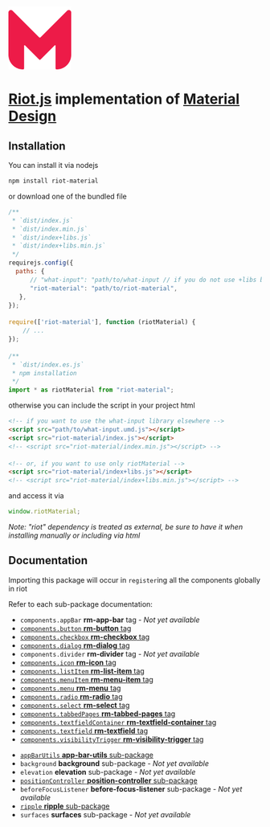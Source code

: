 <img src="https://raw.githubusercontent.com/riot-material/riot-material/master/logo.svg" width="125">

# [Riot.js](https://riot.js.org/) implementation of [Material Design](https://material.io/)
## Installation
You can install it via nodejs
```sh
npm install riot-material
```
or download one of the bundled file
```js
/**
 * `dist/index.js`
 * `dist/index.min.js`
 * `dist/index+libs.js`
 * `dist/index+libs.min.js`
 */
requirejs.config({
  paths: {
      // "what-input": "path/to/what-input // if you do not use +libs bundle
      "riot-material": "path/to/riot-material",
   },
});

require(['riot-material'], function (riotMaterial) {
    // ...
});

/**
 * `dist/index.es.js`
 * npm installation
 */
import * as riotMaterial from "riot-material";
```
otherwise you can include the script in your project html
```html
<!-- if you want to use the what-input library elsewhere -->
<script src="path/to/what-input.umd.js"></script>
<script src="riot-material/index.js"></script>
<!-- <script src="riot-material/index.min.js"></script> -->

<!-- or, if you want to use only riotMaterial -->
<script src="riot-material/index+libs.js"></script>
<!-- <script src="riot-material/index+libs.min.js"></script> -->
```
and access it via
```js
window.riotMaterial;
```
*Note: "riot" dependency is treated as external, be sure to have it when installing manually or including via html*
## Documentation
Importing this package will occur in `register`ing all the components globally in riot

Refer to each sub-package documentation:
- `components.appBar` **rm-app-bar** tag - *Not yet available*
- [`components.button` **rm-button** tag](packages/rm-button/README.md)
- [`components.checkbox` **rm-checkbox** tag](packages/rm-checkbox/README.md)
- [`components.dialog` **rm-dialog** tag](packages/rm-dialog/README.md)
- `components.divider` **rm-divider** tag - *Not yet available*
- [`components.icon` **rm-icon** tag](packages/rm-icon/README.md)
- [`components.listItem` **rm-list-item** tag](packages/rm-list-item/README.md)
- [`components.menuItem` **rm-menu-item** tag](packages/rm-menu-item/README.md)
- [`components.menu` **rm-menu** tag](packages/rm-menu/README.md)
- [`components.radio` **rm-radio** tag](packages/rm-radio/README.md)
- [`components.select` **rm-select** tag](packages/rm-select/README.md)
- [`components.tabbedPages` **rm-tabbed-pages** tag](packages/rm-tabbed-pages/README.md)
- [`components.textfieldContainer` **rm-textfield-container** tag](packages/rm-textfield-container/README.md)
- [`components.textfield` **rm-textfield** tag](packages/rm-textfield/README.md)
- [`components.visibilityTrigger` **rm-visibility-trigger** tag](packages/rm-visibility-trigger/README.md)
<!--  -->
- [`appBarUtils` **app-bar-utils** sub-package](packages/app-bar-utils/README.md)
- `background` **background** sub-package - *Not yet available*
- `elevation` **elevation** sub-package - *Not yet available*
- [`positionController` **position-controller** sub-package](packages/position-controller/README.md)
- `beforeFocusListener` **before-focus-listener** sub-package - *Not yet available*
- [`ripple` **ripple** sub-package](packages/ripple/README.md)
- `surfaces` **surfaces** sub-package - *Not yet available*